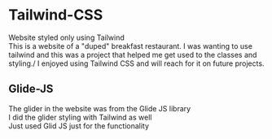# Tailwind-CSS
Website styled only using Tailwind\
This is a website of a "duped" breakfast restaurant. I was wanting to use tailwind and this was a project that helped me get used to the classes and styling./
I enjoyed using Tailwind CSS and will reach for it on future projects. 
## Glide-JS
The glider in the website was from the Glide JS library\
I did the glider styling with Tailwind as well\
Just used Glid JS just for the functionality
